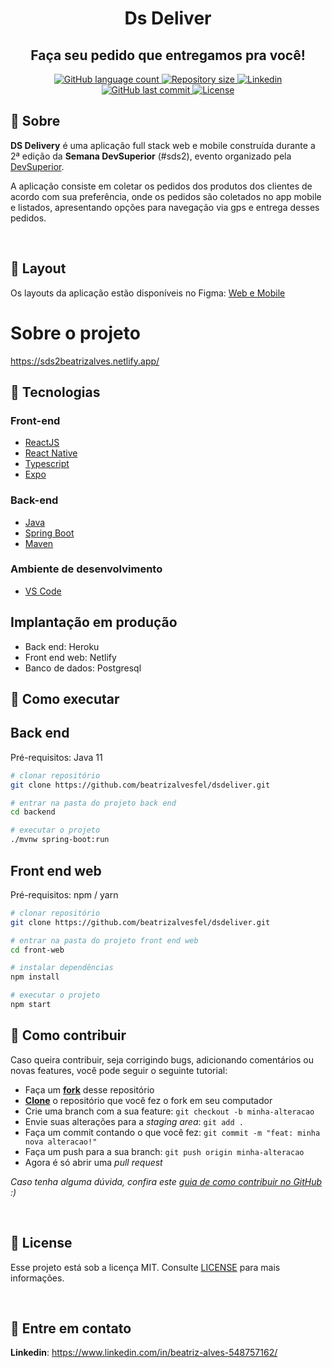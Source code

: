  <h1 align="center">
   Ds Deliver
</h1>

<h2 align="center">
  Faça seu pedido que entregamos pra você!
</h1>

<p align="center">
  <a href="https://github.com/beatrizalvesfel/dsdeliver">
    <img
      alt="GitHub language count"
      src="https://img.shields.io/github/languages/count/beatrizalvesfel/dsdeliver?color=29B6D1&style=flat-square"
    />
  </a>

  <a href="https://github.com/beatrizalvesfel/dsdeliver/">
    <img
      alt="Repository size"
      src="https://img.shields.io/github/repo-size/beatrizalvesfel/dsdeliver?color=29B6D1&style=flat-square"
    />
  </a>

  <a href="https://www.linkedin.com/in/beatriz-alves-548757162/">
    <img
      alt="Linkedin"
      src="https://img.shields.io/badge/Linkedin-beatriz--alves-29B6D1?style=flat-square&logo=Linkedin&logoColor=white"
    />
  </a>

  <a href="https://github.com/beatrizalvesfel/dsdeliver/commits/main">
    <img
      alt="GitHub last commit"
      src="https://img.shields.io/github/last-commit/beatrizalvesfel/dsdeliver?color=29B6D1&style=flat-square"
    />
  </a>

  <a href="https://github.com/beatrizalvesfel/dsdeliver/blob/main/LICENSE">
    <img
      alt="License"
      src="https://img.shields.io/github/license/beatrizalvesfel/dsdeliver?color=FFD666&style=flat-square"
    />
  </a>
</p>

## 🎉 Sobre

**DS Delivery** é uma aplicação full stack web e mobile construída durante a 2ª edição da **Semana DevSuperior** (#sds2), evento organizado pela [DevSuperior](https://devsuperior.com "Site da DevSuperior").

A aplicação consiste em coletar os pedidos dos produtos dos clientes de acordo com sua preferência, onde os pedidos são coletados no app mobile e listados, apresentando opções para navegação via gps e entrega desses pedidos.

<br />

## 🎨 Layout

Os layouts da aplicação estão disponíveis no Figma: [Web e Mobile](https://www.figma.com/file/sClob8ddj4smsWZdYPRj2E/DSDeliver05)
<br />

# Sobre o projeto

https://sds2beatrizalves.netlify.app/

## 🔌 Tecnologias

### Front-end
- [ReactJS](https://reactjs.org/)
- [React Native](https://reactnative.dev/)
- [Typescript](https://www.typescriptlang.org/)
- [Expo](https://expo.io/)

### Back-end
- [Java](https://www.java.com/pt-BR/)
- [Spring Boot](https://spring.io/projects/spring-boot)
- [Maven](https://maven.apache.org//)

### Ambiente de desenvolvimento
- [VS Code](https://code.visualstudio.com/)

## Implantação em produção
- Back end: Heroku
- Front end web: Netlify
- Banco de dados: Postgresql

## 🤔 Como executar

## Back end
Pré-requisitos: Java 11

```bash
# clonar repositório
git clone https://github.com/beatrizalvesfel/dsdeliver.git

# entrar na pasta do projeto back end
cd backend

# executar o projeto
./mvnw spring-boot:run
```

## Front end web
Pré-requisitos: npm / yarn

```bash
# clonar repositório
git clone https://github.com/beatrizalvesfel/dsdeliver.git

# entrar na pasta do projeto front end web
cd front-web

# instalar dependências
npm install

# executar o projeto
npm start
```

## 💭 Como contribuir

Caso queira contribuir, seja corrigindo bugs, adicionando comentários ou novas features, você pode seguir o seguinte tutorial:

- Faça um **[fork](https://help.github.com/pt/github/getting-started-with-github/fork-a-repo)** desse repositório
- **[Clone](https://help.github.com/pt/github/creating-cloning-and-archiving-repositories/cloning-a-repository)** o repositório que você fez o fork em seu computador
- Crie uma branch com a sua feature: `git checkout -b minha-alteracao`
- Envie suas alterações para a _staging area_: `git add .`
- Faça um commit contando o que você fez: `git commit -m "feat: minha nova alteracao!"`
- Faça um push para a sua branch: `git push origin minha-alteracao`
- Agora é só abrir uma _pull request_

_Caso tenha alguma dúvida, confira este [guia de como contribuir no GitHub](https://github.com/firstcontributions/first-contributions/blob/main/translations/README.pt_br.md) :)_

<br />

## 📝 License

Esse projeto está sob a licença MIT. Consulte [LICENSE](https://github.com/beatrizalvesfel/dsdeliver/blob/main/LICENSE) para mais informações.

<br />

## 📮 Entre em contato

**Linkedin**: https://www.linkedin.com/in/beatriz-alves-548757162/
